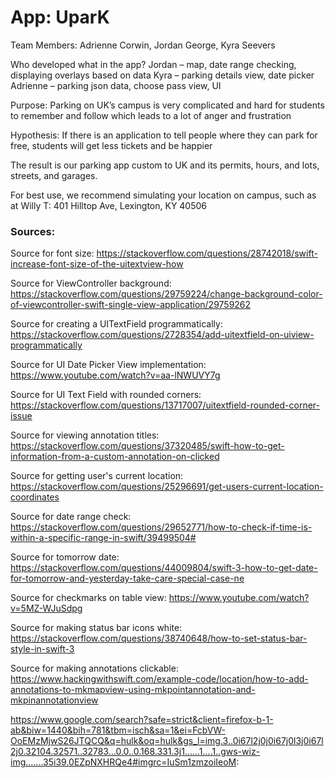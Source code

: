 # App: UparK

Team Members: Adrienne Corwin, Jordan George, Kyra Seevers

Who developed what in the app?
Jordan – map, date range checking, displaying overlays based on data
Kyra – parking details view, date picker
Adrienne – parking json data, choose pass view, UI

Purpose: Parking on UK’s campus is very complicated and hard for students to remember and follow which leads to a lot of anger and frustration

Hypothesis: If there is an application to tell people where they can park for free, students will get less tickets and be happier

The result is our parking app custom to UK and its permits, hours, and lots, streets, and garages.

For best use, we recommend simulating your location on campus, such as at Willy T: 401 Hilltop Ave, Lexington, KY 40506

### Sources:

Source for font size: https://stackoverflow.com/questions/28742018/swift-increase-font-size-of-the-uitextview-how

Source for ViewController background:
https://stackoverflow.com/questions/29759224/change-background-color-of-viewcontroller-swift-single-view-application/29759262

Source for creating a UITextField programmatically:
https://stackoverflow.com/questions/2728354/add-uitextfield-on-uiview-programmatically

Source for UI Date Picker View implementation: https://www.youtube.com/watch?v=aa-lNWUVY7g

Source for UI Text Field with rounded corners: https://stackoverflow.com/questions/13717007/uitextfield-rounded-corner-issue

Source for viewing annotation titles: https://stackoverflow.com/questions/37320485/swift-how-to-get-information-from-a-custom-annotation-on-clicked

Source for getting user's current location: https://stackoverflow.com/questions/25296691/get-users-current-location-coordinates

Source for date range check: https://stackoverflow.com/questions/29652771/how-to-check-if-time-is-within-a-specific-range-in-swift/39499504#

Source for tomorrow date: https://stackoverflow.com/questions/44009804/swift-3-how-to-get-date-for-tomorrow-and-yesterday-take-care-special-case-ne

Source for checkmarks on table view: https://www.youtube.com/watch?v=5MZ-WJuSdpg

Source for making status bar icons white: https://stackoverflow.com/questions/38740648/how-to-set-status-bar-style-in-swift-3

Source for making annotations clickable: https://www.hackingwithswift.com/example-code/location/how-to-add-annotations-to-mkmapview-using-mkpointannotation-and-mkpinannotationview

https://www.google.com/search?safe=strict&client=firefox-b-1-ab&biw=1440&bih=781&tbm=isch&sa=1&ei=FcbVW-OoEMzMjwS26JTQCQ&q=hulk&oq=hulk&gs_l=img.3..0i67l2j0j0i67j0l3j0i67l2j0.32104.32571..32783...0.0..0.168.331.3j1......1....1..gws-wiz-img.......35i39.0EZpNXHRQe4#imgrc=IuSm1zmzoiIeoM:
